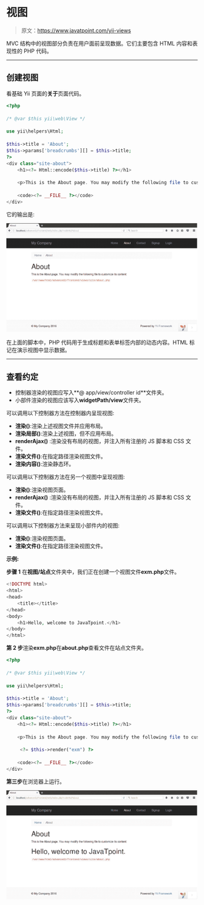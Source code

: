 # 视图

> 原文：<https://www.javatpoint.com/yii-views>

MVC 结构中的视图部分负责在用户面前呈现数据。它们主要包含 HTML 内容和表现性的 PHP 代码。

* * *

## 创建视图

看基础 Yii 页面的**关于**页面代码。

```php
<?php 

/* @var $this yii\web\View */ 

use yii\helpers\Html; 

$this->title = 'About'; 
$this->params['breadcrumbs'][] = $this->title; 
?> 
<div class="site-about"> 
    <h1><?= Html::encode($this->title) ?></h1> 

    <p>This is the About page. You may modify the following file to customize its content:</p> 

    <code><?= __FILE__ ?></code> 
</div> 

```

它的输出是:

![YII Views 1](img/40c841331c9f3671fbd8aa6e38827e9d.png)

在上面的脚本中，PHP 代码用于生成标题和表单标签内部的动态内容。HTML 标记在演示视图中显示数据。

* * *

## 查看约定

*   控制器渲染的视图应写入**@ app/view/controller id**文件夹。
*   小部件渲染的视图应该写入**widgetPath/view**文件夹。

可以调用以下控制器方法在控制器内呈现视图:

*   **渲染()**:渲染上述视图文件并应用布局。
*   **渲染局部()**:渲染上述视图，但不应用布局。
*   **renderAjax()** :渲染没有布局的视图，并注入所有注册的 JS 脚本和 CSS 文件。
*   **渲染文件()**:在指定路径渲染视图文件。
*   **渲染内容()**:渲染静态环。

可以调用以下控制器方法在另一个视图中呈现视图:

*   **渲染()**:渲染视图页面。
*   **renderAjax()** :渲染没有布局的视图，并注入所有注册的 JS 脚本和 CSS 文件。
*   **渲染文件()**:在指定路径渲染视图文件。

可以调用以下控制器方法来呈现小部件内的视图:

*   **渲染()**:渲染视图页面。
*   **渲染文件()**:在指定路径渲染视图文件。

**示例:**

**步骤 1** 在**视图/站点**文件夹中，我们正在创建一个视图文件**exm.php**文件。

```php
<!DOCTYPE html> 
<html> 
<head> 
	<title></title> 
</head> 
<body> 
	<h1>Hello, welcome to JavaTpoint.</h1> 
</body> 
</html>

```

**第 2 步**渲染**exm.php**在**about.php**查看文件在站点文件夹。

```php
<?php 

/* @var $this yii\web\View */ 

use yii\helpers\Html; 

$this->title = 'About'; 
$this->params['breadcrumbs'][] = $this->title; 
?> 
<div class="site-about"> 
    <h1><?= Html::encode($this->title) ?></h1> 

    <p>This is the About page. You may modify the following file to customize its content:</p> 

     <?= $this->render("exm") ?> 

    <code><?= __FILE__ ?></code> 
</div> 

```

**第三步**在浏览器上运行。

![YII Views 2](img/72fb0593b6a90fd8b3c58289083cf82d.png)
